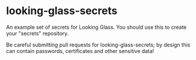 looking-glass-secrets
=====================

An example set of secrets for Looking Glass. You should use this to create your "secrets" repository.

Be careful submitting pull requests for looking-glass-secrets; by design this can contain passwords,
certificates and other sensitive data!
